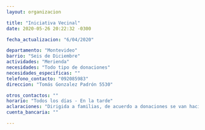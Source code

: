 ```yaml
---
layout: organizacion

title: "Iniciativa Vecinal"
date: 2020-05-26 20:22:32 -0300

fecha_actualizacion: "6/04/2020"

departamento: "Montevideo"
barrio: "Seis de Diciembre"
actividades: "Merienda"
necesidades: "Todo tipo de donaciones"
necesidades_especificas: ""
telefono_contacto: "092085983"
direccion: "Tomás Gonzalez Padrón 5530"

otros_contactos: ""
horario: "Todos los días - En la tarde"
aclaraciones: "Dirigida a familias, de acuerdo a donaciones se van haciendo las meriendas."
cuenta_bancaria: ""

---
```

